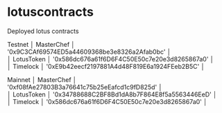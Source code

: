 # lotuscontracts
Deployed lotus contracts

Testnet
│ MasterChef │ '0x9C3CAf69574ED5a44609368be3e8326a2Afab0bc' │  
│ LotusToken │ '0x586dc676a61f6D6F4C50E50c7e20e3d8265867a0' │  
│  Timelock  │ '0xE9b42eecf2197881A4d48F819E6a1924FEeb2B5C' │    

Mainnet
│ MasterChef │ '0xf08fAe27803B3a76641c75b25eEafcd1c9fD825d' │  
│ LotusToken │ '0x34788688C2BF8Bd1dA8b7F864E8f5a5563446EeD' │  
│  Timelock  │ '0x586dc676a61f6D6F4C50E50c7e20e3d8265867a0' │  
